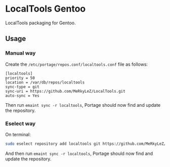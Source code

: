 # LocalTools Gentoo

LocalTools packaging for Gentoo.

## Usage

### Manual way

Create the `/etc/portage/repos.conf/localtools.conf` file as follows:

```
[localtools]
priority = 50
location = /var/db/repos/localtools
sync-type = git
sync-uri = https://github.com/MeRkyLeZ/LocalTools.git
auto-sync = Yes
```

Then run `emaint sync -r localtools`, Portage should now find and update the repository.

### Eselect way

On terminal:

```bash
sudo eselect repository add localtools git https://github.com/MeRkyLeZ/LocalTools.git
```

And then run `emaint sync -r localtools`, Portage should now find and update the repository.
